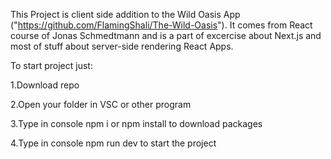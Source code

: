 This Project is client side addition to the Wild Oasis App ("https://github.com/FlamingShali/The-Wild-Oasis"). It comes from React course of Jonas Schmedtmann and is a part of excercise about Next.js and most of stuff about server-side rendering React Apps.

To start project just:


1.Download repo

2.Open your folder in VSC or other program

3.Type in console npm i or npm install to download packages

4.Type in console npm run dev to start the project
